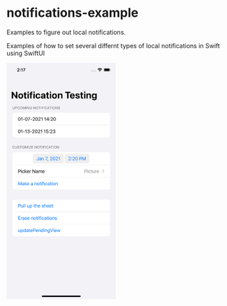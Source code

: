 # notifications-example
Examples to figure out local notifications.

Examples of how to set several differnt types of local notifications in Swift using SwiftUI

<img src="screen_shot.png" alt="Screenshot" width="250"/>

